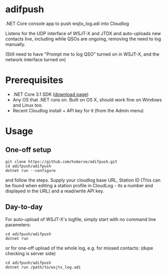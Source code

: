 # adifpush
.NET Core console app to push wsjtx_log.adi into Cloudlog 

Listens for the UDP interface of WSJT-X and JTDX and auto-uploads new contacts live, including while QSOs are ongoing, removing the need to log manually.

(Still need to have "Prompt me to log QSO" turned on in WSJT-X, and the network interface turned on)

# Prerequisites
- .NET Core 3.1 SDK ([download page](https://dotnet.microsoft.com/download))
- Any OS that .NET runs on. Built on OS X, should work fine on Windows and Linux too.
- Recent Cloudlog install + API key for it (from the Admin menu)

# Usage
## One-off setup
```
git clone https://github.com/huberse/adifpush.git
cd adifpush/adifpush
dotnet run --configure
```
and follow the steps. Supply your cloudlog base URL, Station ID (This can be found when editing a station profile in CloudLog - its a number and displayed in the URL) and a read/write API key.

## Day-to-day
For auto-upload of WSJT-X's logfile, simply start with no command line parameters:
```
cd adifpush/adifpush
dotnet run
```

or for one-off upload of the whole log, e.g. for missed contacts: (dupe checking is server side)
```
cd adifpush/adifpush
dotnet run /path/to/wsjtx_log.adi
```
